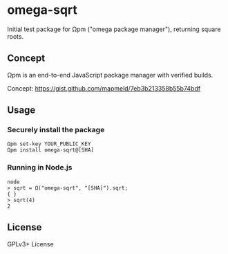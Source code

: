 # omega-sqrt

Initial test package for Ωpm ("omega package manager"), returning square roots.

## Concept

Ωpm is an end-to-end JavaScript package manager with verified builds.

Concept: https://gist.github.com/mapmeld/7eb3b213358b55b74bdf

## Usage

### Securely install the package
```
Ωpm set-key YOUR_PUBLIC_KEY
Ωpm install omega-sqrt@[SHA]
```

### Running in Node.js
```
node
> sqrt = Ω("omega-sqrt", "[SHA]").sqrt;
{ }
> sqrt(4)
2
```

## License

GPLv3+ License
